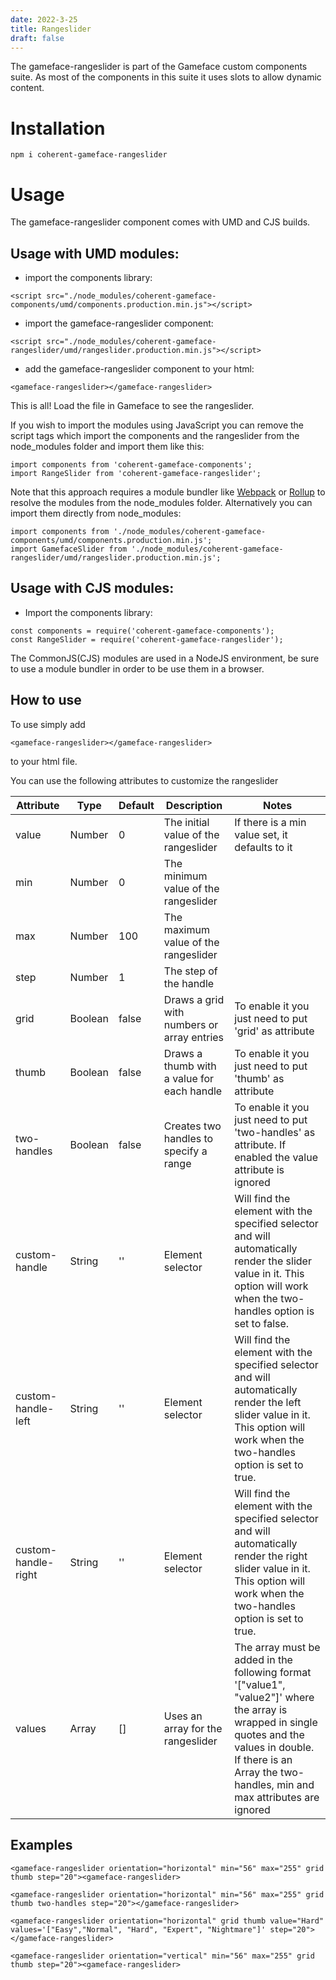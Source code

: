 ```yaml
---
date: 2022-3-25
title: Rangeslider
draft: false
---
```


<!--Copyright (c) Coherent Labs AD. All rights reserved. Licensed under the MIT License. See License.txt in the project root for license information. -->

The gameface-rangeslider is part of the Gameface custom components suite. As most of the components in this suite it uses slots to allow dynamic content.

# Installation

`npm i coherent-gameface-rangeslider`

# Usage

The gameface-rangeslider component comes with UMD and CJS builds.

## Usage with UMD modules:

- import the components library:

```{.html}
<script src="./node_modules/coherent-gameface-components/umd/components.production.min.js"></script>
```

- import the gameface-rangeslider component:

```{.html}
<script src="./node_modules/coherent-gameface-rangeslider/umd/rangeslider.production.min.js"></script>
```

- add the gameface-rangeslider component to your html:

```{.html}
<gameface-rangeslider></gameface-rangeslider>
```

This is all! Load the file in Gameface to see the rangeslider.

If you wish to import the modules using JavaScript you can remove the script tags which import the components and the rangeslider from the node_modules folder and import them like this:

```{.js}
import components from 'coherent-gameface-components';
import RangeSlider from 'coherent-gameface-rangeslider';
```

Note that this approach requires a module bundler like [Webpack](https://webpack.js.org/) or [Rollup](https://rollupjs.org/guide/en/) to resolve the modules from the node_modules folder. Alternatively you can import them directly from node_modules:

```{.js}
import components from './node_modules/coherent-gameface-components/umd/components.production.min.js';
import GamefaceSlider from './node_modules/coherent-gameface-rangeslider/umd/rangeslider.production.min.js';
```

## Usage with CJS modules:

- Import the components library:

```{.js}
const components = require('coherent-gameface-components');
const RangeSlider = require('coherent-gameface-rangeslider');
```

The CommonJS(CJS) modules are used in a NodeJS environment, be sure to use a module bundler in order to be use them in a browser.

## How to use

To use simply add

```{.html}
<gameface-rangeslider></gameface-rangeslider>
```

to your html file.

You can use the following attributes to customize the rangeslider

|Attribute   |Type   |Default   | Description   |Notes   |
|---|---|---|---|---|
|value   | Number   |0   | The initial value of the rangeslider   | If there is a min value set, it defaults to it   |
|min   | Number  | 0   | The minimum value of the rangeslider  |   |
|max   | Number  | 100  | The maximum value of the rangeslider  |   |
|step   | Number  | 1  | The step of the handle  |   |
|grid   | Boolean  | false  | Draws a grid with numbers or array entries  | To enable it you just need to put 'grid' as attribute   |
|thumb   | Boolean  | false  | Draws a thumb with a value for each handle  | To enable it you just need to put 'thumb' as attribute   |
|two-handles   | Boolean  | false  | Creates two handles to specify a range  | To enable it you just need to put 'two-handles' as attribute. If enabled the value attribute is ignored   |
|custom-handle   | String  | ''  | Element selector  | Will find the element with the specified selector and will automatically render the slider value in it. This option will work when the two-handles option is set to false. |
|custom-handle-left   | String  | ''  | Element selector  | Will find the element with the specified selector and will automatically render the left slider value in it. This option will work when the two-handles option is set to true. |
|custom-handle-right   | String  | ''  | Element selector | Will find the element with the specified selector and will automatically render the right slider value in it. This option will work when the two-handles option is set to true.  |
|values   | Array  | []  | Uses an array for the rangeslider  | The array must be added in the following format '["value1", "value2"]' where the array is wrapped in single quotes and the values in double. If there is an Array the two-handles, min and max attributes are ignored   |

## Examples

```{.html}
<gameface-rangeslider orientation="horizontal" min="56" max="255" grid thumb step="20"><gameface-rangeslider>

<gameface-rangeslider orientation="horizontal" min="56" max="255" grid thumb two-handles step="20"></gameface-rangeslider>

<gameface-rangeslider orientation="horizontal" grid thumb value="Hard" values='["Easy","Normal", "Hard", "Expert", "Nightmare"]' step="20"></gameface-rangeslider>

<gameface-rangeslider orientation="vertical" min="56" max="255" grid thumb step="20"><gameface-rangeslider>

```
